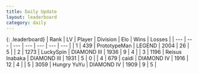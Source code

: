 ```yaml
---
title: Daily Update
layout: leaderboard
category: daily
---
```


{: .leaderboard}
| Rank | LV | Player | Division | Elo | Wins | Losses |
| --- | --- | --- | --- | --- | --- | --- |
| <span data-change="16">1</span> | 439 | <span title="ID: 66918">PrototypeMan</span> | LEGEND | <span data-change="-113">2004</span> | <span data-change="-73">26</span> | <span data-change="-56">5</span> |
| <span data-change="0">2</span> | 1273 | <span title="ID: 498412">LuckySpin</span> | DIAMOND III | <span data-change="-299">1936</span> | <span data-change="-146">9</span> | <span data-change="-47">4</span> |
| <span data-change="6">3</span> | 1196 | <span title="ID: 451068">Reisus Inabaka</span> | DIAMOND III | <span data-change="-234">1931</span> | <span data-change="-302">5</span> | <span data-change="-183">0</span> |
| <span data-change="10">4</span> | 679 | <span title="ID: 517164">caidi</span> | DIAMOND IV | <span data-change="-228">1916</span> | <span data-change="-78">12</span> | <span data-change="-48">4</span> |
| <span data-change="0">5</span> | 3059 | <span title="ID: 164871">Hungry YuYu</span> | DIAMOND IV | <span data-change="-297">1909</span> | <span data-change="-393">9</span> | <span data-change="-140">5</span> |